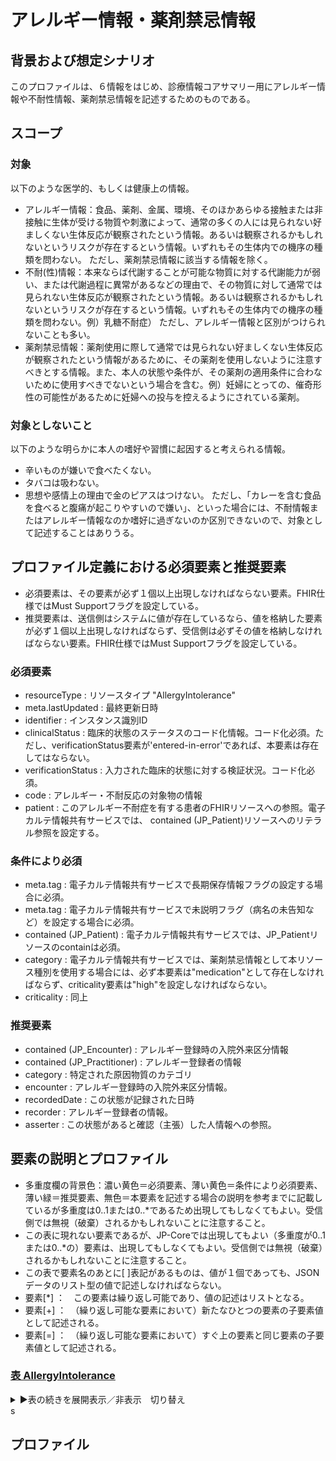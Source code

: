 
# アレルギー情報・薬剤禁忌情報

## 背景および想定シナリオ
このプロファイルは、６情報をはじめ、診療情報コアサマリー用にアレルギー情報や不耐性情報、薬剤禁忌情報を記述するためのものである。


## スコープ
### 対象
以下のような医学的、もしくは健康上の情報。
 - アレルギー情報：食品、薬剤、金属、環境、そのほかあらゆる接触または非接触に生体が受ける物質や刺激によって、通常の多くの人には見られない好ましくない生体反応が観察されたという情報。あるいは観察されるかもしれないというリスクが存在するという情報。いずれもその生体内での機序の種類を問わない。
 ただし、薬剤禁忌情報に該当する情報を除く。
 - 不耐(性)情報：本来ならば代謝することが可能な物質に対する代謝能力が弱い、または代謝過程に異常があるなどの理由で、その物質に対して通常では見られない生体反応が観察されたという情報。あるいは観察されるかもしれないというリスクが存在するという情報。いずれもその生体内での機序の種類を問わない。例）乳糖不耐症）
 ただし、アレルギー情報と区別がつけられないことも多い。
 - 薬剤禁忌情報：薬剤使用に際して通常では見られない好ましくない生体反応が観察されたという情報があるために、その薬剤を使用しないように注意すべきとする情報。また、本人の状態や条件が、その薬剤の適用条件に合わないために使用すべきでないという場合を含む。例）妊婦にとっての、催奇形性の可能性があるために妊婦への投与を控えるようにされている薬剤。


### 対象としないこと
以下のような明らかに本人の嗜好や習慣に起因すると考えられる情報。
 - 辛いものが嫌いで食べたくない。
 - タバコは吸わない。
 - 思想や感情上の理由で金のピアスはつけない。
ただし、「カレーを含む食品を食べると腹痛が起こりやすいので嫌い」、といった場合には、不耐情報またはアレルギー情報なのか嗜好に過ぎないのか区別できないので、対象として記述することはありうる。


## プロファイル定義における必須要素と推奨要素
  - 必須要素は、その要素が必ず１個以上出現しなければならない要素。FHIR仕様ではMust Supportフラグを設定している。
  - 推奨要素は、送信側はシステムに値が存在しているなら、値を格納した要素が必ず１個以上出現しなければならず、受信側は必ずその値を格納しなければならない要素。FHIR仕様ではMust Supportフラグを設定している。

### 必須要素
  - resourceType : リソースタイプ "AllergyIntolerance"
  - meta.lastUpdated : 最終更新日時
  - identifier : インスタンス識別ID
  - clinicalStatus : 臨床的状態のステータスのコード化情報。コード化必須。ただし、verificationStatus要素が'entered-in-error'であれば、本要素は存在してはならない。
  - verificationStatus : 入力された臨床的状態に対する検証状況。コード化必須。
  - code : アレルギー・不耐反応の対象物の情報
  - patient : このアレルギー不耐症を有する患者のFHIRリソースへの参照。電子カルテ情報共有サービスでは、 contained (JP_Patient)リソースへのリテラル参照を設定する。

### 条件により必須
  - meta.tag : 電子カルテ情報共有サービスで長期保存情報フラグの設定する場合に必須。
  - meta.tag : 電子カルテ情報共有サービスで未説明フラグ（病名の未告知など）を設定する場合に必須。
  - contained (JP_Patient) : 電子カルテ情報共有サービスでは、JP_Patientリソースのcontainは必須。
  - category : 電子カルテ情報共有サービスでは、薬剤禁忌情報として本リソース種別を使用する場合には、必ず本要素は"medication"として存在しなければならず、criticality要素は"high"を設定しなければならない。
  - criticality :  同上

### 推奨要素
  - contained (JP_Encounter) : アレルギー登録時の入院外来区分情報
  - contained (JP_Practitioner) : アレルギー登録者の情報
  - category : 特定された原因物質のカテゴリ
  - encounter : アレルギー登録時の入院外来区分情報。
  - recordedDate : この状態が記録された日時
  - recorder : アレルギー登録者の情報。
  - asserter : この状態があると確認（主張）した人情報への参照。

## 要素の説明とプロファイル
  - 多重度欄の背景色：濃い黄色＝必須要素、薄い黄色＝条件により必須要素、薄い緑＝推奨要素、無色＝本要素を記述する場合の説明を参考までに記載しているが多重度は0..1または0..*であるため出現してもしなくてもよい。受信側では無視（破棄）されるかもしれないことに注意すること。
  - この表に現れない要素であるが、JP-Coreでは出現してもよい（多重度が0..1または0..*の）要素は、出現してもしなくてもよい。受信側では無視（破棄）されるかもしれないことに注意すること。
  - この表で要素名のあとに[ ]表記があるものは、値が１個であっても、JSONデータのリスト型の値で記述しなければならない。
  - 要素[*] ：　この要素は繰り返し可能であり、値の記述はリストとなる。
  - 要素[+] ：　（繰り返し可能な要素において）新たなひとつの要素の子要素値として記述される。
  - 要素[=] ：　（繰り返し可能な要素において）すぐ上の要素と同じ要素の子要素値として記述される。

### [表 AllergyIntolerance](AllergyIntolerance.html)

 <details>
<summary>▶️表の続きを展開表示／非表示　切り替え</summary>


<div id="AllergyIntoleranceTable_9842" class="StructureDefinition-JP-AllergyIntolerance-eCS-intro-profile-table" align=center x:publishsource="Excel">

<table border=0 cellpadding=0 cellspacing=0 width=1013 style='border-collapse:
 collapse;table-layout:fixed;width:760pt'>
 <col width=73 span=4 style='mso-width-source:userset;mso-width-alt:2011;
 width:55pt'>
 <col width=36 style='mso-width-source:userset;mso-width-alt:987;width:27pt'>
 <col width=87 style='mso-width-source:userset;mso-width-alt:2377;width:65pt'>
 <col width=359 style='mso-width-source:userset;mso-width-alt:9837;width:269pt'>
 <col width=44 style='mso-width-source:userset;mso-width-alt:1206;width:33pt'>
 <col width=195 style='mso-width-source:userset;mso-width-alt:5339;width:146pt'>
 <tr height=80 style='height:60.0pt'>
  <td height=80 class=xl65 width=73 style='height:60.0pt;width:55pt'>要素Lv1</td>
  <td class=xl66 width=73 style='width:55pt'>要素Lv2</td>
  <td class=xl66 width=73 style='width:55pt'>要素Lv3</td>
  <td class=xl66 width=73 style='width:55pt'>要素Lv4</td>
  <td class=xl67 width=36 style='width:27pt'>多重度</td>
  <td class=xl66 width=87 style='width:65pt'>型</td>
  <td class=xl66 width=359 style='width:269pt'>説明</td>
  <td class=xl66 width=44 style='width:33pt'><ruby>固定値<span style='display:
  none'><rt class=font5>コテイチ</rt></span></ruby> <br>
    <ruby>／<span style='display:none'><rt class=font5>レイジ</rt></span></ruby> <ruby>例<span
  style='display:none'><rt class=font5>ジ</rt></span></ruby> 示</td>
  <td class=xl68 width=195 style='width:146pt'><ruby>固定値<span style='display:
  none'><rt class=font5>コテイチ</rt></span></ruby> または<ruby>例示<span
  style='display:none'><rt class=font5>レイジ</rt></span></ruby></td>
 </tr>
 <tr height=40 style='height:30.0pt'>
  <td height=40 class=xl69 width=73 style='height:30.0pt;width:55pt'>resourceType</td>
  <td class=xl70 width=73 style='width:55pt'>　</td>
  <td class=xl70 width=73 style='width:55pt'>　</td>
  <td class=xl70 width=73 style='width:55pt'>　</td>
  <td class=xl71 width=36 style='width:27pt'>1..1</td>
  <td class=xl70 width=87 style='width:65pt'>　</td>
  <td class=xl72 width=359 style='width:269pt'>AllergyIntoleranceリソースであることを示す</td>
  <td class=xl70 width=44 style='width:33pt'>固定値</td>
  <td class=xl73 width=195 style='width:146pt'>&quot;AllergyIntolerance&quot;</td>
 </tr>
 <tr height=27 style='height:20.0pt'>
  <td height=27 class=xl69 width=73 style='height:20.0pt;width:55pt'>meta</td>
  <td class=xl70 width=73 style='width:55pt'>　</td>
  <td class=xl70 width=73 style='width:55pt'>　</td>
  <td class=xl70 width=73 style='width:55pt'>　</td>
  <td class=xl71 width=36 style='width:27pt'>1..1</td>
  <td class=xl70 width=87 style='width:65pt'>Meta</td>
  <td class=xl70 width=359 style='width:269pt'>　</td>
  <td class=xl70 width=44 style='width:33pt'>　</td>
  <td class=xl73 width=195 style='width:146pt'>　</td>
 </tr>
 <tr height=40 style='height:30.0pt'>
  <td height=40 class=xl69 width=73 style='height:30.0pt;width:55pt'>meta</td>
  <td class=xl70 width=73 style='width:55pt'>lastUpdated</td>
  <td class=xl70 width=73 style='width:55pt'>　</td>
  <td class=xl70 width=73 style='width:55pt'>　</td>
  <td class=xl71 width=36 style='width:27pt'>1..1</td>
  <td class=xl70 width=87 style='width:65pt'>instant</td>
  <td class=xl70 width=359 style='width:269pt'>最終更新日時。YYYY-MM-DDThh:mm:ss.sss+zz:zz</td>
  <td class=xl70 width=44 style='width:33pt'>例示</td>
  <td class=xl73 width=195 style='width:146pt'>&quot;2015-02-07T13:28:17.239+09:00&quot;</td>
 </tr>
 <tr height=80 style='height:60.0pt'>
  <td height=80 class=xl69 width=73 style='height:60.0pt;width:55pt'>meta</td>
  <td class=xl70 width=73 style='width:55pt'>profile[+}</td>
  <td class=xl70 width=73 style='width:55pt'>　</td>
  <td class=xl70 width=73 style='width:55pt'>　</td>
  <td class=xl74 width=36 style='width:27pt'>0..*</td>
  <td class=xl70 width=87 style='width:65pt'>canonical(StructureDefinition)</td>
  <td class=xl70 width=359 style='width:269pt'>準拠しているプロファイルを受信側に通知したい場合には、本文書のプロファイルを識別するURLを指定する。</td>
  <td class=xl70 width=44 style='width:33pt'>固定値</td>
  <td class=xl73 width=195 style='width:146pt'>&quot;http://jpfhir.jp/fhir/eClinicalSummary/StructureDefinition/JP_AllergyIntolerance_eClinicalSummary&quot;</td>
 </tr>
 <tr height=27 style='height:20.0pt'>
  <td height=27 class=xl69 width=73 style='height:20.0pt;width:55pt'>meta</td>
  <td class=xl70 width=73 style='width:55pt'>tag[*]</td>
  <td class=xl70 width=73 style='width:55pt'>　</td>
  <td class=xl70 width=73 style='width:55pt'>　</td>
  <td class=xl74 width=36 style='width:27pt'>0..*</td>
  <td class=xl70 width=87 style='width:65pt'>Coding</td>
  <td class=xl70 width=359 style='width:269pt'>本リソースのメタデータ</td>
  <td class=xl70 width=44 style='width:33pt'>　</td>
  <td class=xl73 width=195 style='width:146pt'>　</td>
 </tr>
 <tr height=60 style='height:45.0pt'>
  <td height=60 class=xl69 width=73 style='height:45.0pt;width:55pt'>meta</td>
  <td class=xl70 width=73 style='width:55pt'>tag[+]</td>
  <td class=xl70 width=73 style='width:55pt'>system</td>
  <td class=xl70 width=73 style='width:55pt'>　</td>
  <td class=xl74 width=36 style='width:27pt'>1..1</td>
  <td class=xl70 width=87 style='width:65pt'>uri</td>
  <td class=xl75 width=359 style='width:269pt'>電子カルテ情報共有サービスで長期保存情報フラグの設定する場合に使用</td>
  <td class=xl70 width=44 style='width:33pt'>固定値</td>
  <td class=xl73 width=195 style='width:146pt'>&quot;http://jpfhir.jp/fhir/clins/CodeSystem/JP_ehrshrs_indication&quot;</td>
 </tr>
 <tr height=40 style='height:30.0pt'>
  <td height=40 class=xl69 width=73 style='height:30.0pt;width:55pt'>meta</td>
  <td class=xl70 width=73 style='width:55pt'>tag[=]</td>
  <td class=xl70 width=73 style='width:55pt'>code</td>
  <td class=xl70 width=73 style='width:55pt'>　</td>
  <td class=xl74 width=36 style='width:27pt'>1..1</td>
  <td class=xl70 width=87 style='width:65pt'>code</td>
  <td class=xl70 width=359 style='width:269pt'>長期保存情報フラグ</td>
  <td class=xl70 width=44 style='width:33pt'>固定値</td>
  <td class=xl73 width=195 style='width:146pt'>&quot;LTS&quot;</td>
 </tr>
 <tr height=100 style='height:75.0pt'>
  <td height=100 class=xl69 width=73 style='height:75.0pt;width:55pt'>meta</td>
  <td class=xl70 width=73 style='width:55pt'>tag[+]</td>
  <td class=xl70 width=73 style='width:55pt'>system</td>
  <td class=xl70 width=73 style='width:55pt'>　</td>
  <td class=xl74 width=36 style='width:27pt'>1..1</td>
  <td class=xl70 width=87 style='width:65pt'>uri</td>
  <td class=xl75 width=359 style='width:269pt'>電子カルテ情報共有サービスで未告知情報または未説明フラグを設定する場合に使用（本リソース種別で使用することが許可されているか、あるいは設定した情報が利用されるかどうかについては、電子カルテ情報共有サービスの運用仕様によって確認することが必要）</td>
  <td class=xl70 width=44 style='width:33pt'>固定値</td>
  <td class=xl73 width=195 style='width:146pt'>&quot;http://jpfhir.jp/fhir/clins/CodeSystem/JP_ehrshrs_indication&quot;</td>
 </tr>
 <tr height=40 style='height:30.0pt'>
  <td height=40 class=xl69 width=73 style='height:30.0pt;width:55pt'>meta</td>
  <td class=xl70 width=73 style='width:55pt'>tag[=]</td>
  <td class=xl70 width=73 style='width:55pt'>code</td>
  <td class=xl70 width=73 style='width:55pt'>　</td>
  <td class=xl74 width=36 style='width:27pt'>1..1</td>
  <td class=xl70 width=87 style='width:65pt'>code</td>
  <td class=xl70 width=359 style='width:269pt'>未告知情報または未説明フラグ</td>
  <td class=xl70 width=44 style='width:33pt'>固定値</td>
  <td class=xl73 width=195 style='width:146pt'>&quot;UNINFORMED&quot;</td>
 </tr>
 <tr height=40 style='height:30.0pt'>
  <td height=40 class=xl69 width=73 style='height:30.0pt;width:55pt'>contained[*]</td>
  <td class=xl70 width=73 style='width:55pt'>　</td>
  <td class=xl70 width=73 style='width:55pt'>　</td>
  <td class=xl70 width=73 style='width:55pt'>　</td>
  <td class=xl76 width=36 style='width:27pt'>0..*</td>
  <td class=xl70 width=87 style='width:65pt'>　</td>
  <td class=xl70 width=359 style='width:269pt'>　</td>
  <td class=xl70 width=44 style='width:33pt'>　</td>
  <td class=xl73 width=195 style='width:146pt'>　</td>
 </tr>
 <tr height=100 style='height:75.0pt'>
  <td height=100 class=xl69 width=73 style='height:75.0pt;width:55pt'>contained[+]</td>
  <td class=xl70 width=73 style='width:55pt'>　</td>
  <td class=xl70 width=73 style='width:55pt'>　</td>
  <td class=xl70 width=73 style='width:55pt'>　</td>
  <td class=xl76 width=36 style='width:27pt'>0..1*</td>
  <td class=xl70 width=87 style='width:65pt'>Resource(JP_Patient |
  JP_Patient_eCS_Contained )</td>
  <td class=xl70 width=359 style='width:269pt'>patient要素から参照される場合には、そのJP_Patientリソースの実体。JP_Patientリソースの必須要素だけが含まれればよい。<br>
    電子カルテ情報共有サービスでは、JP_Patientリソースのcontainは必須。</td>
  <td class=xl70 width=44 style='width:33pt'>　</td>
  <td class=xl73 width=195 style='width:146pt'>　</td>
 </tr>
 <tr height=120 style='height:90.0pt'>
  <td height=120 class=xl69 width=73 style='height:90.0pt;width:55pt'>contained[+]</td>
  <td class=xl70 width=73 style='width:55pt'>　</td>
  <td class=xl70 width=73 style='width:55pt'>　</td>
  <td class=xl70 width=73 style='width:55pt'>　</td>
  <td class=xl74 width=36 style='width:27pt'>0..1*</td>
  <td class=xl70 width=87 style='width:65pt'>Resource(JP_Encounter |
  JP_Encounter_eCS_Contained)</td>
  <td class=xl70 width=359 style='width:269pt'>encounter要素から参照される場合には、そのJP_Encounterリソースの実体。JP_Encounterリソースの必須要素だけが含まれればよい。ここで埋め込まれるJP_Encounterリソースでは、Encounter.classにこの情報を記録したときの受診情報（入外区分など）を記述して使用する。</td>
  <td class=xl70 width=44 style='width:33pt'>　</td>
  <td class=xl73 width=195 style='width:146pt'>　</td>
 </tr>
 <tr height=120 style='height:90.0pt'>
  <td height=120 class=xl69 width=73 style='height:90.0pt;width:55pt'>contained[+]</td>
  <td class=xl70 width=73 style='width:55pt'>　</td>
  <td class=xl70 width=73 style='width:55pt'>　</td>
  <td class=xl70 width=73 style='width:55pt'>　</td>
  <td class=xl74 width=36 style='width:27pt'>0..1*</td>
  <td class=xl70 width=87 style='width:65pt'>Resource(JP_Practitioner |
  JP_Practitioner_eCS_Contained )</td>
  <td class=xl70 width=359 style='width:269pt'>recorder要素から参照される場合には、そのJP_Practitionerリソースの実体。JP_Practitionerリソースの必須要素だけが含まれればよい。</td>
  <td class=xl70 width=44 style='width:33pt'>　</td>
  <td class=xl73 width=195 style='width:146pt'>　</td>
 </tr>
 <tr height=120 style='height:90.0pt'>
  <td height=120 class=xl69 width=73 style='height:90.0pt;width:55pt'>identifier[*]</td>
  <td class=xl70 width=73 style='width:55pt'>　</td>
  <td class=xl70 width=73 style='width:55pt'>　</td>
  <td class=xl70 width=73 style='width:55pt'>　</td>
  <td class=xl71 width=36 style='width:27pt'>1..*</td>
  <td class=xl70 width=87 style='width:65pt'>Identifier</td>
  <td class=xl70 width=359 style='width:269pt'>このアレルギー情報を作成した施設内で、このアレルギー情報を他のアレルギー情報と一意に区別できるID。このID情報をキーとして本アレルギー情報の更新・削除ができる一意性があること。このidentifier以外のIDも追加して複数格納しても構わない。少なくともひとつのidentifierは次の仕様に従う値を設定すること。</td>
  <td class=xl70 width=44 style='width:33pt'>　</td>
  <td class=xl73 width=195 style='width:146pt'>　</td>
 </tr>
 <tr height=84 style='height:63.0pt'>
  <td height=84 class=xl69 width=73 style='height:63.0pt;width:55pt'>identifier[+]</td>
  <td class=xl70 width=73 style='width:55pt'>system</td>
  <td class=xl70 width=73 style='width:55pt'>　</td>
  <td class=xl70 width=73 style='width:55pt'>　</td>
  <td class=xl71 width=36 style='width:27pt'>1..1</td>
  <td class=xl70 width=87 style='width:65pt'>uri</td>
  <td class=xl70 width=359 style='width:269pt'>　</td>
  <td class=xl70 width=44 style='width:33pt'>固定値</td>
  <td class=xl84 width=195 style='width:146pt'><a
  href="http://jpfhir.jp/fhir/core/IdSystem/resourceInstance-identifier">http://jpfhir.jp/fhir/core/IdSystem/resourceInstance-identifier<ruby><font
  class="font5"><rt class=font5></rt></font></ruby></a></td>
 </tr>
 <tr height=40 style='height:30.0pt'>
  <td height=40 class=xl69 width=73 style='height:30.0pt;width:55pt'>identifier[=]</td>
  <td class=xl70 width=73 style='width:55pt'>value</td>
  <td class=xl70 width=73 style='width:55pt'>　</td>
  <td class=xl70 width=73 style='width:55pt'>　</td>
  <td class=xl71 width=36 style='width:27pt'>1..1</td>
  <td class=xl70 width=87 style='width:65pt'>string</td>
  <td class=xl70 width=359 style='width:269pt'>アレルギー情報IDの文字列。URI形式を使う場合には、urn:ietf:rfc:3986に準拠すること。</td>
  <td class=xl70 width=44 style='width:33pt'>例示</td>
  <td class=xl73 width=195 style='width:146pt'>&quot;1311234567-2020-00123456&quot;</td>
 </tr>
 <tr height=60 style='height:45.0pt'>
  <td height=60 class=xl69 width=73 style='height:45.0pt;width:55pt'>clinicalStatus</td>
  <td class=xl70 width=73 style='width:55pt'>　</td>
  <td class=xl70 width=73 style='width:55pt'>　</td>
  <td class=xl70 width=73 style='width:55pt'>　</td>
  <td class=xl76 width=36 style='width:27pt'>0..1</td>
  <td class=xl70 width=87 style='width:65pt'>CodeableConcept</td>
  <td class=xl70 width=359 style='width:269pt'>臨床的状態のステータス。コードで記述は必須。ただし、verificationStatus要素が'entered-in-error'であれば、本要素は存在してはならない。それ以外では必須。</td>
  <td class=xl70 width=44 style='width:33pt'>　</td>
  <td class=xl73 width=195 style='width:146pt'>　</td>
 </tr>
 <tr height=40 style='height:30.0pt'>
  <td height=40 class=xl69 width=73 style='height:30.0pt;width:55pt'>clinicalStatus</td>
  <td class=xl70 width=73 style='width:55pt'>coding[*]</td>
  <td class=xl70 width=73 style='width:55pt'>　</td>
  <td class=xl70 width=73 style='width:55pt'>　</td>
  <td class=xl71 width=36 style='width:27pt'>1..*</td>
  <td class=xl70 width=87 style='width:65pt'>Coding</td>
  <td class=xl70 width=359 style='width:269pt'>臨床的状態のステータスのコード化情報</td>
  <td class=xl70 width=44 style='width:33pt'>　</td>
  <td class=xl73 width=195 style='width:146pt'>　</td>
 </tr>
 <tr height=60 style='height:45.0pt'>
  <td height=60 class=xl69 width=73 style='height:45.0pt;width:55pt'>clinicalStatus</td>
  <td class=xl70 width=73 style='width:55pt'>coding[+]</td>
  <td class=xl70 width=73 style='width:55pt'>system</td>
  <td class=xl70 width=73 style='width:55pt'>　</td>
  <td class=xl71 width=36 style='width:27pt'>1..1</td>
  <td class=xl70 width=87 style='width:65pt'>ur</td>
  <td class=xl70 width=359 style='width:269pt'>コードで記述が必須で、少なくともひとつのsystem値は固定値。</td>
  <td class=xl70 width=44 style='width:33pt'>固定値</td>
  <td class=xl73 width=195 style='width:146pt'>&quot;http://terminology.hl7.org/CodeSystem/allergyintolerance-clinical&quot;</td>
 </tr>
 <tr height=100 style='height:75.0pt'>
  <td height=100 class=xl69 width=73 style='height:75.0pt;width:55pt'>clinicalStatus</td>
  <td class=xl70 width=73 style='width:55pt'>coding[=]</td>
  <td class=xl70 width=73 style='width:55pt'>code</td>
  <td class=xl70 width=73 style='width:55pt'>　</td>
  <td class=xl71 width=36 style='width:27pt'>1..1</td>
  <td class=xl70 width=87 style='width:65pt'>code</td>
  <td class=xl70 width=359 style='width:269pt'>active|inactive|resolved(アクティブ|非アクティブ|解決済み)のいずれか（ValueSethttp://hl7.org/fhir/ValueSet/allergyintolerance-clinicalより選択することが必須）。「解決済み」は「非アクティブ」に含まれる。</td>
  <td class=xl70 width=44 style='width:33pt'>例示</td>
  <td class=xl73 width=195 style='width:146pt'>&quot;active&quot;</td>
 </tr>
 <tr height=40 style='height:30.0pt'>
  <td height=40 class=xl69 width=73 style='height:30.0pt;width:55pt'>clinicalStatus</td>
  <td class=xl70 width=73 style='width:55pt'>coding[=]</td>
  <td class=xl70 width=73 style='width:55pt'>dispkay</td>
  <td class=xl70 width=73 style='width:55pt'>　</td>
  <td class=xl71 width=36 style='width:27pt'>1..1</td>
  <td class=xl70 width=87 style='width:65pt'>string</td>
  <td class=xl70 width=359 style='width:269pt'>Active|Inactive|Resolvedのいずれかの文字列。</td>
  <td class=xl70 width=44 style='width:33pt'>例示</td>
  <td class=xl73 width=195 style='width:146pt'>”Active&quot;</td>
 </tr>
 <tr height=40 style='height:30.0pt'>
  <td height=40 class=xl69 width=73 style='height:30.0pt;width:55pt'>clinicalStatus</td>
  <td class=xl70 width=73 style='width:55pt'>text</td>
  <td class=xl70 width=73 style='width:55pt'>　</td>
  <td class=xl70 width=73 style='width:55pt'>　</td>
  <td class=xl71 width=36 style='width:27pt'>0..1</td>
  <td class=xl70 width=87 style='width:65pt'>string</td>
  <td class=xl70 width=359 style='width:269pt'>コードだけでは記述できない情報がある場合にコードと併用してもよい。値が使用されない可能性はある。</td>
  <td class=xl70 width=44 style='width:33pt'>　</td>
  <td class=xl73 width=195 style='width:146pt'>　</td>
 </tr>
 <tr height=60 style='height:45.0pt'>
  <td height=60 class=xl69 width=73 style='height:45.0pt;width:55pt'>verificationStatus</td>
  <td class=xl70 width=73 style='width:55pt'>　</td>
  <td class=xl70 width=73 style='width:55pt'>　</td>
  <td class=xl70 width=73 style='width:55pt'>　</td>
  <td class=xl85 width=36 style='width:27pt'>0..1<ruby><font class="font5"><rt
  class=font5></rt></font></ruby></td>
  <td class=xl70 width=87 style='width:65pt'>CodeableConcept</td>
  <td class=xl70 width=359 style='width:269pt'>入力された臨床的状態に対する検証状況を示す。確からしさと考えられる。コード化記述が必須。clinicalStatusとの制約条件を参照のこと。</td>
  <td class=xl70 width=44 style='width:33pt'>　</td>
  <td class=xl73 width=195 style='width:146pt'>　</td>
 </tr>
 <tr height=40 style='height:30.0pt'>
  <td height=40 class=xl69 width=73 style='height:30.0pt;width:55pt'>verificationStatus</td>
  <td class=xl70 width=73 style='width:55pt'>coding[*]</td>
  <td class=xl70 width=73 style='width:55pt'>　</td>
  <td class=xl70 width=73 style='width:55pt'>　</td>
  <td class=xl85 width=36 style='width:27pt'>1..*</td>
  <td class=xl70 width=87 style='width:65pt'>Coding</td>
  <td class=xl77>臨床的状態に対する検証状況のコード化情報</td>
  <td class=xl70 width=44 style='width:33pt'>　</td>
  <td class=xl73 width=195 style='width:146pt'>　</td>
 </tr>
 <tr height=60 style='height:45.0pt'>
  <td height=60 class=xl69 width=73 style='height:45.0pt;width:55pt'>verificationStatus</td>
  <td class=xl70 width=73 style='width:55pt'>coding[+]</td>
  <td class=xl70 width=73 style='width:55pt'>system</td>
  <td class=xl70 width=73 style='width:55pt'>　</td>
  <td class=xl85 width=36 style='width:27pt'>1..1</td>
  <td class=xl70 width=87 style='width:65pt'>uri</td>
  <td class=xl70 width=359 style='width:269pt'>コードで記述が必須で、少なくともひとつのsystem値は固定値。</td>
  <td class=xl70 width=44 style='width:33pt'>固定値</td>
  <td class=xl73 width=195 style='width:146pt'>&quot;http://terminology.hl7.org/CodeSystem/allergyintolerance-verification&quot;</td>
 </tr>
 <tr height=80 style='height:60.0pt'>
  <td height=80 class=xl69 width=73 style='height:60.0pt;width:55pt'>verificationStatus</td>
  <td class=xl70 width=73 style='width:55pt'>coding[=]</td>
  <td class=xl70 width=73 style='width:55pt'>code</td>
  <td class=xl70 width=73 style='width:55pt'>　</td>
  <td class=xl85 width=36 style='width:27pt'>1..1</td>
  <td class=xl70 width=87 style='width:65pt'>code</td>
  <td class=xl70 width=359 style='width:269pt'>unconfirmed|confirmed|refuted|entered-in-error(未確認|確認済み|否定された|入力エラー)のいずれか（ValueSethttp://hl7.org/fhir/ValueSet/allergyintolerance-verificationより選択することが必須）。</td>
  <td class=xl70 width=44 style='width:33pt'>例示</td>
  <td class=xl73 width=195 style='width:146pt'>&quot;Unconfirmed&quot;</td>
 </tr>
 <tr height=40 style='height:30.0pt'>
  <td height=40 class=xl69 width=73 style='height:30.0pt;width:55pt'>verificationStatus</td>
  <td class=xl70 width=73 style='width:55pt'>coding[=]</td>
  <td class=xl70 width=73 style='width:55pt'>dispkay</td>
  <td class=xl70 width=73 style='width:55pt'>　</td>
  <td class=xl85 width=36 style='width:27pt'>1..1</td>
  <td class=xl70 width=87 style='width:65pt'>string</td>
  <td class=xl70 width=359 style='width:269pt'>Unconfirmed|Confirmed|Refuted|EnteredinErrorのいずれかの文字列。</td>
  <td class=xl70 width=44 style='width:33pt'>例示</td>
  <td class=xl73 width=195 style='width:146pt'>”Unconfirmed&quot;</td>
 </tr>
 <tr height=60 style='height:45.0pt'>
  <td height=60 class=xl69 width=73 style='height:45.0pt;width:55pt'>verificationStatus</td>
  <td class=xl70 width=73 style='width:55pt'>text</td>
  <td class=xl70 width=73 style='width:55pt'>　</td>
  <td class=xl70 width=73 style='width:55pt'>　</td>
  <td class=xl78 width=36 style='width:27pt'>0..1</td>
  <td class=xl70 width=87 style='width:65pt'>string</td>
  <td class=xl70 width=359 style='width:269pt'>コードだけでは記述できない情報がある場合や、コード化できない場合には本要素だけで記述してもよい。コードと併用してもよい</td>
  <td class=xl70 width=44 style='width:33pt'>　</td>
  <td class=xl73 width=195 style='width:146pt'>　</td>
 </tr>
 <tr height=140 style='height:105.0pt'>
  <td height=140 class=xl69 width=73 style='height:105.0pt;width:55pt'>type</td>
  <td class=xl70 width=73 style='width:55pt'>　</td>
  <td class=xl70 width=73 style='width:55pt'>　</td>
  <td class=xl70 width=73 style='width:55pt'>　</td>
  <td class=xl78 width=36 style='width:27pt'>0..1</td>
  <td class=xl70 width=87 style='width:65pt'>code</td>
  <td class=xl70 width=359 style='width:269pt'>副反応の生理的なメカニズムの種類（アレルギーによるものか不耐性によるものかどうか）。記述する場合は、コード表：&quot;http://hl7.org/fhir/allergy-intolerance-type&quot;から、allergy|intolerance（アレルギー反応、不耐性反応）のいずれか。メカニズムの種類を正確に決めることは難しいので、この情報はあくまで情報登録側の判断に依存する。</td>
  <td class=xl70 width=44 style='width:33pt'>例示</td>
  <td class=xl73 width=195 style='width:146pt'><span
  style='mso-spacerun:yes'> </span>&quot;allergy&quot;</td>
 </tr>
 <tr height=260 style='height:195.0pt'>
  <td height=260 class=xl69 width=73 style='height:195.0pt;width:55pt'>category</td>
  <td class=xl70 width=73 style='width:55pt'>　</td>
  <td class=xl70 width=73 style='width:55pt'>　</td>
  <td class=xl70 width=73 style='width:55pt'>　</td>
  <td class=xl74 width=36 style='width:27pt'>0..1</td>
  <td class=xl70 width=87 style='width:65pt'>code</td>
  <td class=xl70 width=359 style='width:269pt'>特定された原因物質のカテゴリ。記述を可能な限り推奨する。コード表：&quot;http://hl7.org/fhir/allergy-intolerance-category&quot;からfood|medication|environment|biologic（食物、医薬品、環境、バイオロジー物質）のいずれかを選択する。電子カルテシステムで、これらのカテゴリーが区別されて登録されている場合には可能な限りコードを設定すること。<br>
    電子カルテ情報共有サービスでは、薬剤禁忌情報として本リソース種別を使用する場合には、必ず本要素は&quot;medication&quot;として存在しなければならず、criticality要素は&quot;high&quot;を設定しなければならない。これ以外の場合には、本リソースの情報はや薬剤禁忌以外のアレルギー情報として取り扱われる。</td>
  <td class=xl70 width=44 style='width:33pt'>例示</td>
  <td class=xl73 width=195 style='width:146pt'>&quot;food&quot;</td>
 </tr>
 <tr height=140 style='height:105.0pt'>
  <td height=140 class=xl69 width=73 style='height:105.0pt;width:55pt'>criticality</td>
  <td class=xl70 width=73 style='width:55pt'>　</td>
  <td class=xl70 width=73 style='width:55pt'>　</td>
  <td class=xl70 width=73 style='width:55pt'>　</td>
  <td class=xl78 width=36 style='width:27pt'>0..1</td>
  <td class=xl70 width=87 style='width:65pt'>code</td>
  <td class=xl70 width=359 style='width:269pt'>潜在的な臨床的危険性、致命度。記述する場合は、コード表：&quot;http://hl7.org/fhir/allergy-intolerance-criticality&quot;からlow|high|unable-to-assessのいずれかを選択する。（低、高、評価不能）。<br>
    電子カルテ情報共有サービスでは、薬剤禁忌情報として本リソース種別を使用する場合には、category要素の記述を参照すること。</td>
  <td class=xl70 width=44 style='width:33pt'>例示</td>
  <td class=xl73 width=195 style='width:146pt'>&quot;high&quot;</td>
 </tr>
 <tr height=40 style='height:30.0pt'>
  <td height=40 class=xl69 width=73 style='height:30.0pt;width:55pt'>code</td>
  <td class=xl70 width=73 style='width:55pt'>　</td>
  <td class=xl70 width=73 style='width:55pt'>　</td>
  <td class=xl70 width=73 style='width:55pt'>　</td>
  <td class=xl71 width=36 style='width:27pt'>1..1</td>
  <td class=xl70 width=87 style='width:65pt'>CodeableConcept</td>
  <td class=xl70 width=359 style='width:269pt'>アレルギー・不耐反応の対象物の情報。</td>
  <td class=xl70 width=44 style='width:33pt'>　</td>
  <td class=xl73 width=195 style='width:146pt'>　</td>
 </tr>
 <tr height=100 style='height:75.0pt'>
  <td height=100 class=xl69 width=73 style='height:75.0pt;width:55pt'>code</td>
  <td class=xl70 width=73 style='width:55pt'>coding[*]</td>
  <td class=xl70 width=73 style='width:55pt'>　</td>
  <td class=xl70 width=73 style='width:55pt'>　</td>
  <td class=xl71 width=36 style='width:27pt'>0..*</td>
  <td class=xl70 width=87 style='width:65pt'>Coding</td>
  <td class=xl70 width=359 style='width:269pt'>JP-Coreで定めるallergy-substanceコード表のコードを使用を推奨する。コード化できない場合には、code.textのみで記述する。コード化の有無にかかわらず、電子カルテシステム等で登録され表示されている文字列をcode.textに必ず設定すること。</td>
  <td class=xl70 width=44 style='width:33pt'>　</td>
  <td class=xl73 width=195 style='width:146pt'>　</td>
 </tr>
 <tr height=220 style='height:165.0pt'>
  <td height=220 class=xl69 width=73 style='height:165.0pt;width:55pt'>code</td>
  <td class=xl70 width=73 style='width:55pt'>coding[+]</td>
  <td class=xl70 width=73 style='width:55pt'>system</td>
  <td class=xl70 width=73 style='width:55pt'>　</td>
  <td class=xl71 width=36 style='width:27pt'>1..1</td>
  <td class=xl70 width=87 style='width:65pt'>uri</td>
  <td class=xl70 width=359 style='width:269pt'>使用するコード表（推奨）：ValueSethttp://jpfhir.jp/fhir/core/ValueSet/JP_AllergyIntolerance_VS<br>
   
  CodeSystemは、category要素に対応して、http://jpfhir.jp/fhir/core/CodeSystem/JP_JfagyFoodAllergen_CS<br>
    http://jpfhir.jp/fhir/core/CodeSystem/JP_JfagyNonFoodNonMedicationAllergen_CS<br>
   
  http://jpfhir.jp/fhir/core/CodeSystem/JP_JfagyMedicationAllergen_CSの3つのいずれかから選択することが推奨されている。</td>
  <td class=xl70 width=44 style='width:33pt'>例示</td>
  <td class=xl73 width=195 style='width:146pt'>http://jpfhir.jp/fhir/core/CodeSystem/JP_JfagyFoodAllergen_CS<span
  style='mso-spacerun:yes'> </span></td>
 </tr>
 <tr height=27 style='height:20.0pt'>
  <td height=27 class=xl69 width=73 style='height:20.0pt;width:55pt'>code</td>
  <td class=xl70 width=73 style='width:55pt'>coding[=]</td>
  <td class=xl70 width=73 style='width:55pt'>code</td>
  <td class=xl70 width=73 style='width:55pt'>　</td>
  <td class=xl71 width=36 style='width:27pt'>1..1</td>
  <td class=xl70 width=87 style='width:65pt'>code</td>
  <td class=xl70 width=359 style='width:269pt'>コード</td>
  <td class=xl70 width=44 style='width:33pt'>例示</td>
  <td class=xl73 width=195 style='width:146pt'>&quot;J7F7311990&quot;</td>
 </tr>
 <tr height=27 style='height:20.0pt'>
  <td height=27 class=xl69 width=73 style='height:20.0pt;width:55pt'>code</td>
  <td class=xl70 width=73 style='width:55pt'>coding[=]</td>
  <td class=xl70 width=73 style='width:55pt'>dispkay</td>
  <td class=xl70 width=73 style='width:55pt'>　</td>
  <td class=xl71 width=36 style='width:27pt'>1..1</td>
  <td class=xl70 width=87 style='width:65pt'>string</td>
  <td class=xl70 width=359 style='width:269pt'>コードに対応する表示名</td>
  <td class=xl70 width=44 style='width:33pt'>例示</td>
  <td class=xl73 width=195 style='width:146pt'>&quot;牛乳・乳製品（詳細不明）&quot;</td>
 </tr>
 <tr height=60 style='height:45.0pt'>
  <td height=60 class=xl69 width=73 style='height:45.0pt;width:55pt'>code</td>
  <td class=xl70 width=73 style='width:55pt'>text</td>
  <td class=xl70 width=73 style='width:55pt'>　</td>
  <td class=xl70 width=73 style='width:55pt'>　</td>
  <td class=xl71 width=36 style='width:27pt'>1..1</td>
  <td class=xl70 width=87 style='width:65pt'>string</td>
  <td class=xl70 width=359 style='width:269pt'>コード化の有無にかかわらず、電子カルテシステム等で登録され表示されている文字列をcode.textに必ず設定すること。</td>
  <td class=xl70 width=44 style='width:33pt'>例示</td>
  <td class=xl73 width=195 style='width:146pt'>&quot;牛乳 &quot;</td>
 </tr>
 <tr height=140 style='height:105.0pt'>
  <td height=140 class=xl69 width=73 style='height:105.0pt;width:55pt'>patient</td>
  <td class=xl70 width=73 style='width:55pt'>　</td>
  <td class=xl70 width=73 style='width:55pt'>　</td>
  <td class=xl70 width=73 style='width:55pt'>　</td>
  <td class=xl71 width=36 style='width:27pt'>1..1</td>
  <td class=xl70 width=87 style='width:65pt'>Reference(JP_Patient|
  JP_Patient_eCS_Contained)</td>
  <td class=xl70 width=359 style='width:269pt'>このアレルギー不耐症を有する患者のFHIRリソースへの参照。Bundleリソースなどで本リソースから参照可能なPatientリソースが同時に存在する場合には、そのリソースの識別URIを参照する。Containedリソースが存在する場合には、それを参照する記述（次行の例）、保険個人識別子が記述される外部リソースが蓄積されていてそれを参照する場合の記述（次次行の例）を示す。</td>
  <td class=xl70 width=44 style='width:33pt'>例示</td>
  <td class=xl73 width=195 style='width:146pt'>例 1<br>
    {<br>
    <span style='mso-spacerun:yes'>  </span>&quot;reference&quot;:<span
  style='mso-spacerun:yes'>  </span>&quot;urn: .....&quot;<br>
    }</td>
 </tr>
 <tr height=120 style='height:90.0pt'>
  <td height=120 class=xl69 width=73 style='height:90.0pt;width:55pt'>　</td>
  <td class=xl70 width=73 style='width:55pt'>　</td>
  <td class=xl70 width=73 style='width:55pt'>　</td>
  <td class=xl70 width=73 style='width:55pt'>　</td>
  <td class=xl78 width=36 style='width:27pt'>　</td>
  <td class=xl70 width=87 style='width:65pt'>　</td>
  <td class=xl70 width=359 style='width:269pt'>電子カルテ共有サービスにおける6情報のひとつとして本リソースが記述される場合は、JP_Patientタイプのリソース（Patient.idの値が&quot;#patient203987&quot;と仮定）が本リソースのContainedリソースとして埋め込み記述が必須であるため、そのcontainedリソースのid値(Patient.id)を記述する例２となる。</td>
  <td class=xl70 width=44 style='width:33pt'>例示</td>
  <td class=xl73 width=195 style='width:146pt'>例 2<br>
    {<br>
    <span style='mso-spacerun:yes'>  </span>&quot;reference&quot;:<span
  style='mso-spacerun:yes'>  </span>&quot;#patient203987&quot;<br>
    }</td>
 </tr>
 <tr height=260 style='height:195.0pt'>
  <td height=260 class=xl69 width=73 style='height:195.0pt;width:55pt'>　</td>
  <td class=xl70 width=73 style='width:55pt'>　</td>
  <td class=xl70 width=73 style='width:55pt'>　</td>
  <td class=xl70 width=73 style='width:55pt'>　</td>
  <td class=xl78 width=36 style='width:27pt'>　</td>
  <td class=xl70 width=87 style='width:65pt'>　</td>
  <td class=xl70 width=359 style='width:269pt'>電子カルテ共有サービスにおける6情報のひとつとして本リソースが記述される場合に、保険個人識別子(例では、保険者等番号＝12345、被保険者証等の記号＝あいう、被保険者証等の番号＝１８７、枝番＝05の患者)を記述した外部にある患者リソースを参照する場合の例。</td>
  <td class=xl70 width=44 style='width:33pt'>例示</td>
  <td class=xl73 width=195 style='width:146pt'>例 ３<br>
    {<br>
    <span style='mso-spacerun:yes'>    </span>&quot;type&quot;:
  &quot;Patient&quot;,<span style='mso-spacerun:yes'>  </span><br>
    <span style='mso-spacerun:yes'>     </span>&quot;identifier&quot;:{<br>
    <span style='mso-spacerun:yes'>         </span>&quot;system&quot;:
  &quot;http:/jpfhir.jp/fhir/clins/Idsystem/JP_Insurance_member/00012345&quot;,<br>
    <span style='mso-spacerun:yes'>          </span>&quot;value&quot;:
  &quot;00012345:あいう:１８７:05&quot;<br>
    <span style='mso-spacerun:yes'>       </span>}<br>
    }<br>
    </td>
 </tr>
 <tr height=120 style='height:90.0pt'>
  <td height=120 class=xl69 width=73 style='height:90.0pt;width:55pt'>encounter</td>
  <td class=xl70 width=73 style='width:55pt'>　</td>
  <td class=xl70 width=73 style='width:55pt'>　</td>
  <td class=xl70 width=73 style='width:55pt'>　</td>
  <td class=xl74 width=36 style='width:27pt'>0..1</td>
  <td class=xl70 width=87 style='width:65pt'>Reference (JP_Encounter |
  JP_Encounter_eCS_Contained)</td>
  <td class=xl70 width=359 style='width:269pt'>このアレルギ情報を記録したときの受診情報（入外区分など）を記述しているEncounterリソースへの参照。Bundleリソースなどで本リソースから参照可能なEncouertリソースが同時に存在する場合には、そのリソースの識別URIを参照する。Containedリソースが存在する場合には、それを参照する記述（次行の例）。</td>
  <td class=xl70 width=44 style='width:33pt'>例示</td>
  <td class=xl73 width=195 style='width:146pt'>例 1 <br>
    {<br>
    <span style='mso-spacerun:yes'>  </span>&quot;reference&quot;:<span
  style='mso-spacerun:yes'>  </span>&quot;urn: .....&quot;<br>
    }</td>
 </tr>
 <tr height=220 style='height:165.0pt'>
  <td height=220 class=xl69 width=73 style='height:165.0pt;width:55pt'>　</td>
  <td class=xl70 width=73 style='width:55pt'>　</td>
  <td class=xl70 width=73 style='width:55pt'>　</td>
  <td class=xl70 width=73 style='width:55pt'>　</td>
  <td class=xl78 width=36 style='width:27pt'>　</td>
  <td class=xl70 width=87 style='width:65pt'>　</td>
  <td class=xl70 width=359 style='width:269pt'>電子カルテシステムで入院時、外来受診時のいずれにおいて本情報が登録されたか記録さている場合にはその入院・外来区分をEncounter.class要素に設定し、そのEncounterリソースをContainedリソースとして本リソースに埋め込んで、それを参照すること。<br>
   
  電子カルテ共有サービスにおける6情報のひとつとして本リソースが記述される場合に、JP_Encounterタイプのリソース（Encounter.idの値が&quot;#encounter203987&quot;と仮定）が本リソースのContainedリソースとして埋め込み記述されている場合に、そのcontainedリソースのid値(Encounter.id)を記述する例。</td>
  <td class=xl70 width=44 style='width:33pt'>例示</td>
  <td class=xl73 width=195 style='width:146pt'>例 2<br>
    {<br>
    <span style='mso-spacerun:yes'>  </span>&quot;reference&quot;:<span
  style='mso-spacerun:yes'>  </span>&quot;#encounter203987&quot;<br>
    }</td>
 </tr>
 <tr height=260 style='height:195.0pt'>
  <td height=260 class=xl69 width=73 style='height:195.0pt;width:55pt'>(onset)</td>
  <td class=xl70 width=73 style='width:55pt'>　</td>
  <td class=xl70 width=73 style='width:55pt'>　</td>
  <td class=xl70 width=73 style='width:55pt'>　</td>
  <td class=xl78 width=36 style='width:27pt'>0..1</td>
  <td class=xl70 width=87 style='width:65pt'>（dateTime、Age、Period、Range、string）のいずれかの型をとる。</td>
  <td class=xl70 width=359 style='width:269pt'>このアレルギー・不耐性状態が同定された時期。患者に反応が出現した時期、あるいはなんらかのエビデンスによりこの反応が患者にあると確認できた時期を記述する。記録を登録した日時は、別途recordedDateに記述する。記述方法として、1時点の日時、患者の年齢（曖昧な年齢時期の記述も可能）、開始時期と終了時期による期間、年齢の区間、（なんらかの出来事を引用して記述するような）文字列で時期を記述、の5通りのいずれかの要素（onsetDateTime、onseAge、onsetPeriod、onsetRange、onsetString）からひとつの記述方法を選択して、それにより記述する。複数を選択はできない。onset要素は記述しないで、直接onsetDateTime要素などonsetXXXXの要素により記述する。</td>
  <td class=xl70 width=44 style='width:33pt'>　</td>
  <td class=xl73 width=195 style='width:146pt'>　</td>
 </tr>
 <tr height=80 style='height:60.0pt'>
  <td height=80 class=xl69 width=73 style='height:60.0pt;width:55pt'>onsetDateTime</td>
  <td class=xl70 width=73 style='width:55pt'>　</td>
  <td class=xl70 width=73 style='width:55pt'>　</td>
  <td class=xl70 width=73 style='width:55pt'>　</td>
  <td class=xl78 width=36 style='width:27pt'>0..1</td>
  <td class=xl70 width=87 style='width:65pt'>dateTime</td>
  <td class=xl70 width=359 style='width:269pt'>一時点の記述方式：<br>
   
  日付または日時。年や年月だけでもよい。例：2018,1973-06,1905-08-23,2015-02-07T13:28:17+09:00。<br>
    時刻に24:00の使用はできない。</td>
  <td class=xl70 width=44 style='width:33pt'>例示</td>
  <td class=xl73 width=195 style='width:146pt'>2018<br>
    1973-06<br>
    1905-08-23<br>
    2015-02-07T13:28:17+09:00</td>
 </tr>
 <tr height=40 style='height:30.0pt'>
  <td height=40 class=xl69 width=73 style='height:30.0pt;width:55pt'>onsetAge</td>
  <td class=xl70 width=73 style='width:55pt'>　</td>
  <td class=xl70 width=73 style='width:55pt'>　</td>
  <td class=xl70 width=73 style='width:55pt'>　</td>
  <td class=xl78 width=36 style='width:27pt'>0..1</td>
  <td class=xl70 width=87 style='width:65pt'>Age</td>
  <td class=xl70 width=359 style='width:269pt'>年齢や年齢を基準にして記述する方式：<br>
    患者の申告による、状態が出現し始めた年齢。</td>
  <td class=xl70 width=44 style='width:33pt'>例示</td>
  <td class=xl73 width=195 style='width:146pt'>50歳 の例 、50歳 以上 の例 を以下 に示 す。</td>
 </tr>
 <tr height=27 style='height:20.0pt'>
  <td height=27 class=xl69 width=73 style='height:20.0pt;width:55pt'>onsetAge</td>
  <td class=xl70 width=73 style='width:55pt'>value</td>
  <td class=xl70 width=73 style='width:55pt'>　</td>
  <td class=xl70 width=73 style='width:55pt'>　</td>
  <td class=xl78 width=36 style='width:27pt'>1..1</td>
  <td class=xl70 width=87 style='width:65pt'>decimal</td>
  <td class=xl70 width=359 style='width:269pt'>年齢の値。月齢や週齢なども可能。</td>
  <td class=xl70 width=44 style='width:33pt'>例示</td>
  <td class=xl73 width=195 style='width:146pt'>&quot;50&quot;</td>
 </tr>
 <tr height=120 style='height:90.0pt'>
  <td height=120 class=xl69 width=73 style='height:90.0pt;width:55pt'>onsetAge</td>
  <td class=xl70 width=73 style='width:55pt'>comparator</td>
  <td class=xl70 width=73 style='width:55pt'>　</td>
  <td class=xl70 width=73 style='width:55pt'>　</td>
  <td class=xl78 width=36 style='width:27pt'>0..1</td>
  <td class=xl70 width=87 style='width:65pt'>code</td>
  <td class=xl70 width=359 style='width:269pt'>valueの値と等しい年齢を表現したい場合には、=は不要でこの要素は出現しない。<br>
    そうでない指定をしたい場合には、&lt;、&lt;=、&gt;=、&gt;のいずれか。<br>
    要素valueの値の解釈方法。例では、「50歳以上で」と記述したい場合には、&gt;=を記述する。</td>
  <td class=xl70 width=44 style='width:33pt'>例示</td>
  <td class=xl73 width=195 style='width:146pt'>&quot;&gt;=&quot;</td>
 </tr>
 <tr height=27 style='height:20.0pt'>
  <td height=27 class=xl69 width=73 style='height:20.0pt;width:55pt'>onsetAge</td>
  <td class=xl70 width=73 style='width:55pt'>unit</td>
  <td class=xl70 width=73 style='width:55pt'>　</td>
  <td class=xl70 width=73 style='width:55pt'>　</td>
  <td class=xl78 width=36 style='width:27pt'>1..1</td>
  <td class=xl70 width=87 style='width:65pt'>string</td>
  <td class=xl70 width=359 style='width:269pt'>単位表現。文字列で単位文字列を記述する。</td>
  <td class=xl70 width=44 style='width:33pt'>例示</td>
  <td class=xl73 width=195 style='width:146pt'>&quot;歳&quot;</td>
 </tr>
 <tr height=40 style='height:30.0pt'>
  <td height=40 class=xl69 width=73 style='height:30.0pt;width:55pt'>onsetAge</td>
  <td class=xl70 width=73 style='width:55pt'>system</td>
  <td class=xl70 width=73 style='width:55pt'>　</td>
  <td class=xl70 width=73 style='width:55pt'>　</td>
  <td class=xl78 width=36 style='width:27pt'>0..1</td>
  <td class=xl70 width=87 style='width:65pt'>uri</td>
  <td class=xl70 width=359 style='width:269pt'>単位体系UCUMコード体系。固定値。</td>
  <td class=xl70 width=44 style='width:33pt'>固定値</td>
  <td class=xl73 width=195 style='width:146pt'>&quot;http://unitsofmeasure.org&quot;</td>
 </tr>
 <tr height=40 style='height:30.0pt'>
  <td height=40 class=xl69 width=73 style='height:30.0pt;width:55pt'>onsetAge</td>
  <td class=xl70 width=73 style='width:55pt'>code</td>
  <td class=xl70 width=73 style='width:55pt'>　</td>
  <td class=xl70 width=73 style='width:55pt'>　</td>
  <td class=xl78 width=36 style='width:27pt'>0..1</td>
  <td class=xl70 width=87 style='width:65pt'>code</td>
  <td class=xl70 width=359 style='width:269pt'>単位体系における単位コード。min：minutes、h：hours、d：days、wk：weeks、mo：months、a：years</td>
  <td class=xl70 width=44 style='width:33pt'>例示</td>
  <td class=xl73 width=195 style='width:146pt'>&quot;a&quot;</td>
 </tr>
 <tr height=40 style='height:30.0pt'>
  <td height=40 class=xl69 width=73 style='height:30.0pt;width:55pt'>onsetPeriod</td>
  <td class=xl70 width=73 style='width:55pt'>　</td>
  <td class=xl70 width=73 style='width:55pt'>　</td>
  <td class=xl70 width=73 style='width:55pt'>　</td>
  <td class=xl78 width=36 style='width:27pt'>0..1</td>
  <td class=xl70 width=87 style='width:65pt'>Preiod</td>
  <td class=xl70 width=359 style='width:269pt'>期間。</td>
  <td class=xl70 width=44 style='width:33pt'>　</td>
  <td class=xl73 width=195 style='width:146pt'>　</td>
 </tr>
 <tr height=40 style='height:30.0pt'>
  <td height=40 class=xl69 width=73 style='height:30.0pt;width:55pt'>onsetPeriod</td>
  <td class=xl70 width=73 style='width:55pt'>start</td>
  <td class=xl70 width=73 style='width:55pt'>　</td>
  <td class=xl70 width=73 style='width:55pt'>　</td>
  <td class=xl78 width=36 style='width:27pt'>0..1</td>
  <td class=xl70 width=87 style='width:65pt'>dateTime</td>
  <td class=xl70 width=359 style='width:269pt'>期間の開始日時</td>
  <td class=xl70 width=44 style='width:33pt'>　</td>
  <td class=xl73 width=195 style='width:146pt'>　</td>
 </tr>
 <tr height=40 style='height:30.0pt'>
  <td height=40 class=xl69 width=73 style='height:30.0pt;width:55pt'>onsetPeriod</td>
  <td class=xl70 width=73 style='width:55pt'>end</td>
  <td class=xl70 width=73 style='width:55pt'>　</td>
  <td class=xl70 width=73 style='width:55pt'>　</td>
  <td class=xl78 width=36 style='width:27pt'>0..1</td>
  <td class=xl70 width=87 style='width:65pt'>dateTime</td>
  <td class=xl70 width=359 style='width:269pt'>期間の終了日時</td>
  <td class=xl70 width=44 style='width:33pt'>　</td>
  <td class=xl73 width=195 style='width:146pt'>　</td>
 </tr>
 <tr height=40 style='height:30.0pt'>
  <td height=40 class=xl69 width=73 style='height:30.0pt;width:55pt'>onsetRange</td>
  <td class=xl70 width=73 style='width:55pt'>　</td>
  <td class=xl70 width=73 style='width:55pt'>　</td>
  <td class=xl70 width=73 style='width:55pt'>　</td>
  <td class=xl78 width=36 style='width:27pt'>0..1</td>
  <td class=xl70 width=87 style='width:65pt'>Range</td>
  <td class=xl70 width=359 style='width:269pt'>曖昧な時期を最小値と最大値とで記述する。以下の記述例は50歳台。</td>
  <td class=xl70 width=44 style='width:33pt'>　</td>
  <td class=xl73 width=195 style='width:146pt'>　</td>
 </tr>
 <tr height=40 style='height:30.0pt'>
  <td height=40 class=xl69 width=73 style='height:30.0pt;width:55pt'>onsetRange</td>
  <td class=xl70 width=73 style='width:55pt'>low</td>
  <td class=xl70 width=73 style='width:55pt'>　</td>
  <td class=xl70 width=73 style='width:55pt'>　</td>
  <td class=xl78 width=36 style='width:27pt'>0..1</td>
  <td class=xl70 width=87 style='width:65pt'>SimpleQuantity</td>
  <td class=xl70 width=359 style='width:269pt'>下限値表現</td>
  <td class=xl70 width=44 style='width:33pt'>　</td>
  <td class=xl73 width=195 style='width:146pt'>　</td>
 </tr>
 <tr height=27 style='height:20.0pt'>
  <td height=27 class=xl69 width=73 style='height:20.0pt;width:55pt'>onsetRange</td>
  <td class=xl70 width=73 style='width:55pt'>low</td>
  <td class=xl70 width=73 style='width:55pt'>value</td>
  <td class=xl70 width=73 style='width:55pt'>　</td>
  <td class=xl78 width=36 style='width:27pt'>0..1</td>
  <td class=xl70 width=87 style='width:65pt'>decimal</td>
  <td class=xl70 width=359 style='width:269pt'>年齢の値。月齢や週齢なども可能</td>
  <td class=xl70 width=44 style='width:33pt'>例示</td>
  <td class=xl73 width=195 style='width:146pt'>&quot;50&quot;</td>
 </tr>
 <tr height=27 style='height:20.0pt'>
  <td height=27 class=xl69 width=73 style='height:20.0pt;width:55pt'>onsetRange</td>
  <td class=xl70 width=73 style='width:55pt'>low</td>
  <td class=xl70 width=73 style='width:55pt'>unit</td>
  <td class=xl70 width=73 style='width:55pt'>　</td>
  <td class=xl78 width=36 style='width:27pt'>0..1</td>
  <td class=xl70 width=87 style='width:65pt'>string</td>
  <td class=xl70 width=359 style='width:269pt'>単位表現</td>
  <td class=xl70 width=44 style='width:33pt'>例示</td>
  <td class=xl73 width=195 style='width:146pt'>&quot;歳&quot;</td>
 </tr>
 <tr height=40 style='height:30.0pt'>
  <td height=40 class=xl69 width=73 style='height:30.0pt;width:55pt'>onsetRange</td>
  <td class=xl70 width=73 style='width:55pt'>low</td>
  <td class=xl70 width=73 style='width:55pt'>system</td>
  <td class=xl70 width=73 style='width:55pt'>　</td>
  <td class=xl78 width=36 style='width:27pt'>0..1</td>
  <td class=xl70 width=87 style='width:65pt'>uri</td>
  <td class=xl70 width=359 style='width:269pt'>単位体系UCUMコード体系。</td>
  <td class=xl70 width=44 style='width:33pt'>固定値</td>
  <td class=xl73 width=195 style='width:146pt'>&quot;http://unitsofmeasure.org&quot;</td>
 </tr>
 <tr height=40 style='height:30.0pt'>
  <td height=40 class=xl69 width=73 style='height:30.0pt;width:55pt'>onsetRange</td>
  <td class=xl70 width=73 style='width:55pt'>low</td>
  <td class=xl70 width=73 style='width:55pt'>code</td>
  <td class=xl70 width=73 style='width:55pt'>　</td>
  <td class=xl78 width=36 style='width:27pt'>0..1</td>
  <td class=xl70 width=87 style='width:65pt'>code</td>
  <td class=xl70 width=359 style='width:269pt'>単位体系における単位コード。min：minutes、h：hours、d：days、wk：weeks、mo：months、a：years</td>
  <td class=xl70 width=44 style='width:33pt'>例示</td>
  <td class=xl73 width=195 style='width:146pt'>&quot;a&quot;</td>
 </tr>
 <tr height=40 style='height:30.0pt'>
  <td height=40 class=xl69 width=73 style='height:30.0pt;width:55pt'>onsetRange</td>
  <td class=xl70 width=73 style='width:55pt'>high</td>
  <td class=xl70 width=73 style='width:55pt'>　</td>
  <td class=xl70 width=73 style='width:55pt'>　</td>
  <td class=xl78 width=36 style='width:27pt'>0..1</td>
  <td class=xl70 width=87 style='width:65pt'>SimpleQuantity</td>
  <td class=xl70 width=359 style='width:269pt'>　</td>
  <td class=xl70 width=44 style='width:33pt'>　</td>
  <td class=xl73 width=195 style='width:146pt'>　</td>
 </tr>
 <tr height=27 style='height:20.0pt'>
  <td height=27 class=xl69 width=73 style='height:20.0pt;width:55pt'>onsetRange</td>
  <td class=xl70 width=73 style='width:55pt'>high</td>
  <td class=xl70 width=73 style='width:55pt'>value</td>
  <td class=xl70 width=73 style='width:55pt'>　</td>
  <td class=xl78 width=36 style='width:27pt'>0..1</td>
  <td class=xl70 width=87 style='width:65pt'>decimal</td>
  <td class=xl70 width=359 style='width:269pt'>年齢の値。月齢や週齢なども可能</td>
  <td class=xl70 width=44 style='width:33pt'>例示</td>
  <td class=xl73 width=195 style='width:146pt'>&quot;59&quot;</td>
 </tr>
 <tr height=27 style='height:20.0pt'>
  <td height=27 class=xl69 width=73 style='height:20.0pt;width:55pt'>onsetRange</td>
  <td class=xl70 width=73 style='width:55pt'>high</td>
  <td class=xl70 width=73 style='width:55pt'>unit</td>
  <td class=xl70 width=73 style='width:55pt'>　</td>
  <td class=xl78 width=36 style='width:27pt'>0..1</td>
  <td class=xl70 width=87 style='width:65pt'>string</td>
  <td class=xl70 width=359 style='width:269pt'>単位表現</td>
  <td class=xl70 width=44 style='width:33pt'>例示</td>
  <td class=xl73 width=195 style='width:146pt'>&quot;歳&quot;</td>
 </tr>
 <tr height=40 style='height:30.0pt'>
  <td height=40 class=xl69 width=73 style='height:30.0pt;width:55pt'>onsetRange</td>
  <td class=xl70 width=73 style='width:55pt'>high</td>
  <td class=xl70 width=73 style='width:55pt'>system</td>
  <td class=xl70 width=73 style='width:55pt'>　</td>
  <td class=xl78 width=36 style='width:27pt'>0..1</td>
  <td class=xl70 width=87 style='width:65pt'>uri</td>
  <td class=xl70 width=359 style='width:269pt'>単位体系UCUMコード体系。</td>
  <td class=xl70 width=44 style='width:33pt'>固定値</td>
  <td class=xl73 width=195 style='width:146pt'>&quot;http://unitsofmeasure.org&quot;</td>
 </tr>
 <tr height=40 style='height:30.0pt'>
  <td height=40 class=xl69 width=73 style='height:30.0pt;width:55pt'>onsetRange</td>
  <td class=xl70 width=73 style='width:55pt'>high</td>
  <td class=xl70 width=73 style='width:55pt'>code</td>
  <td class=xl70 width=73 style='width:55pt'>　</td>
  <td class=xl78 width=36 style='width:27pt'>0..1</td>
  <td class=xl70 width=87 style='width:65pt'>code</td>
  <td class=xl70 width=359 style='width:269pt'>単位体系における単位コード。min：minutes、h：hours、d：days、wk：weeks、mo：months、a：years</td>
  <td class=xl70 width=44 style='width:33pt'>例示</td>
  <td class=xl73 width=195 style='width:146pt'>&quot;a&quot;</td>
 </tr>
 <tr height=40 style='height:30.0pt'>
  <td height=40 class=xl69 width=73 style='height:30.0pt;width:55pt'>onsetString</td>
  <td class=xl70 width=73 style='width:55pt'>　</td>
  <td class=xl70 width=73 style='width:55pt'>　</td>
  <td class=xl70 width=73 style='width:55pt'>　</td>
  <td class=xl78 width=36 style='width:27pt'>0..1</td>
  <td class=xl70 width=87 style='width:65pt'>string</td>
  <td class=xl70 width=359 style='width:269pt'>｀</td>
  <td class=xl70 width=44 style='width:33pt'>例示</td>
  <td class=xl73 width=195 style='width:146pt'>&quot;70歳台&quot;</td>
 </tr>
 <tr height=40 style='height:30.0pt'>
  <td height=40 class=xl69 width=73 style='height:30.0pt;width:55pt'>recordedDate</td>
  <td class=xl70 width=73 style='width:55pt'>　</td>
  <td class=xl70 width=73 style='width:55pt'>　</td>
  <td class=xl70 width=73 style='width:55pt'>　</td>
  <td class=xl74 width=36 style='width:27pt'>0..1</td>
  <td class=xl70 width=87 style='width:65pt'>dateTime</td>
  <td class=xl70 width=359 style='width:269pt'>この状態が記録された日時</td>
  <td class=xl70 width=44 style='width:33pt'>　</td>
  <td class=xl73 width=195 style='width:146pt'>　</td>
 </tr>
 <tr height=120 style='height:90.0pt'>
  <td height=120 class=xl69 width=73 style='height:90.0pt;width:55pt'>recorder</td>
  <td class=xl70 width=73 style='width:55pt'>　</td>
  <td class=xl70 width=73 style='width:55pt'>　</td>
  <td class=xl70 width=73 style='width:55pt'>　</td>
  <td class=xl74 width=36 style='width:27pt'>0..1</td>
  <td class=xl70 width=87 style='width:65pt'>Reference(JP_Practitioner|
  JP_Practitioner_eCS_Contained)</td>
  <td class=xl70 width=359 style='width:269pt'>この状態を記録した人情報への参照。医療者のContainedリソースへの参照を記述する。またはdisplay要素に文字列を記述する。</td>
  <td class=xl70 width=44 style='width:33pt'>例示</td>
  <td class=xl73 width=195 style='width:146pt'>{<br>
    <span style='mso-spacerun:yes'>   </span>&quot;reference&quot;:<span
  style='mso-spacerun:yes'>  </span>&quot;#practitioner20394&quot;<br>
    }</td>
 </tr>
 <tr height=240 style='height:180.0pt'>
  <td height=240 class=xl69 width=73 style='height:180.0pt;width:55pt'>asserter</td>
  <td class=xl70 width=73 style='width:55pt'>　</td>
  <td class=xl70 width=73 style='width:55pt'>　</td>
  <td class=xl70 width=73 style='width:55pt'>　</td>
  <td class=xl74 width=36 style='width:27pt'>0..1</td>
  <td class=xl70 width=87 style='width:65pt'>Reference(JP_Patient|
  JP_Patient_eCS_Contained| JP_Practitioner| JP_Practitioner_eCS_Contained
  |RelatedPerson|)</td>
  <td class=xl70 width=359 style='width:269pt'>この状態があると確認（主張）した人情報への参照。医療者、患者本人の場合にはそれぞれのContainedリソースへの参照を記述する。またはdisplay要素に文字列を記述する。</td>
  <td class=xl70 width=44 style='width:33pt'>例示</td>
  <td class=xl73 width=195 style='width:146pt'>{<br>
    <span style='mso-spacerun:yes'>   </span>&quot;display&quot;:<span
  style='mso-spacerun:yes'>  </span>&quot;本人 の母 &quot;<br>
    }</td>
 </tr>
 <tr height=40 style='height:30.0pt'>
  <td height=40 class=xl69 width=73 style='height:30.0pt;width:55pt'>lastOccurrence</td>
  <td class=xl70 width=73 style='width:55pt'>　</td>
  <td class=xl70 width=73 style='width:55pt'>　</td>
  <td class=xl70 width=73 style='width:55pt'>　</td>
  <td class=xl78 width=36 style='width:27pt'>0..1</td>
  <td class=xl70 width=87 style='width:65pt'>dateTime</td>
  <td class=xl70 width=359 style='width:269pt'>最後（直近）に知られている発生日時</td>
  <td class=xl70 width=44 style='width:33pt'>　</td>
  <td class=xl73 width=195 style='width:146pt'>　</td>
 </tr>
 <tr height=40 style='height:30.0pt'>
  <td height=40 class=xl69 width=73 style='height:30.0pt;width:55pt'>note[*]</td>
  <td class=xl70 width=73 style='width:55pt'>　</td>
  <td class=xl70 width=73 style='width:55pt'>　</td>
  <td class=xl70 width=73 style='width:55pt'>　</td>
  <td class=xl78 width=36 style='width:27pt'>0..*</td>
  <td class=xl70 width=87 style='width:65pt'>Annotation</td>
  <td class=xl70 width=359 style='width:269pt'>状態に関する追加的な情報で他の要素で記述できないような情報</td>
  <td class=xl70 width=44 style='width:33pt'>　</td>
  <td class=xl73 width=195 style='width:146pt'>　</td>
 </tr>
 <tr height=40 style='height:30.0pt'>
  <td height=40 class=xl69 width=73 style='height:30.0pt;width:55pt'>note[+]</td>
  <td class=xl70 width=73 style='width:55pt'>authorString</td>
  <td class=xl70 width=73 style='width:55pt'>　</td>
  <td class=xl70 width=73 style='width:55pt'>　</td>
  <td class=xl78 width=36 style='width:27pt'>0..1</td>
  <td class=xl70 width=87 style='width:65pt'>string</td>
  <td class=xl70 width=359 style='width:269pt'>記載者氏名などの文字列。必ずしも氏名でなくてもよい。</td>
  <td class=xl70 width=44 style='width:33pt'>例示</td>
  <td class=xl73 width=195 style='width:146pt'>&quot;看護担当者&quot;</td>
 </tr>
 <tr height=27 style='height:20.0pt'>
  <td height=27 class=xl69 width=73 style='height:20.0pt;width:55pt'>note[=]</td>
  <td class=xl70 width=73 style='width:55pt'>time</td>
  <td class=xl70 width=73 style='width:55pt'>　</td>
  <td class=xl70 width=73 style='width:55pt'>　</td>
  <td class=xl78 width=36 style='width:27pt'>0..1</td>
  <td class=xl70 width=87 style='width:65pt'>dateTime</td>
  <td class=xl70 width=359 style='width:269pt'>この追加的な情報が作成された日時</td>
  <td class=xl70 width=44 style='width:33pt'>　</td>
  <td class=xl73 width=195 style='width:146pt'>　</td>
 </tr>
 <tr height=40 style='height:30.0pt'>
  <td height=40 class=xl69 width=73 style='height:30.0pt;width:55pt'>note[=]</td>
  <td class=xl70 width=73 style='width:55pt'>text</td>
  <td class=xl70 width=73 style='width:55pt'>　</td>
  <td class=xl70 width=73 style='width:55pt'>　</td>
  <td class=xl78 width=36 style='width:27pt'>1..1</td>
  <td class=xl70 width=87 style='width:65pt'>markdown</td>
  <td class=xl70 width=359 style='width:269pt'>追加的な情報の内容。markdown形式のテキストが使用できる。データとして1Mバイト以内であること。</td>
  <td class=xl70 width=44 style='width:33pt'>　</td>
  <td class=xl73 width=195 style='width:146pt'>　</td>
 </tr>
 <tr height=40 style='height:30.0pt'>
  <td height=40 class=xl69 width=73 style='height:30.0pt;width:55pt'>reaction[*]</td>
  <td class=xl70 width=73 style='width:55pt'>　</td>
  <td class=xl70 width=73 style='width:55pt'>　</td>
  <td class=xl70 width=73 style='width:55pt'>　</td>
  <td class=xl78 width=36 style='width:27pt'>0..*</td>
  <td class=xl70 width=87 style='width:65pt'>BackboneElement</td>
  <td class=xl70 width=359 style='width:269pt'>対象物質に暴露したことに関連して派生した有害反応の履歴事実に関する情報。複数記述できる。</td>
  <td class=xl70 width=44 style='width:33pt'>　</td>
  <td class=xl73 width=195 style='width:146pt'>　</td>
 </tr>
 <tr height=300 style='height:225.0pt'>
  <td height=300 class=xl69 width=73 style='height:225.0pt;width:55pt'>reaction[+]</td>
  <td class=xl70 width=73 style='width:55pt'>substance</td>
  <td class=xl70 width=73 style='width:55pt'>　</td>
  <td class=xl70 width=73 style='width:55pt'>　</td>
  <td class=xl78 width=36 style='width:27pt'>0..1</td>
  <td class=xl70 width=87 style='width:65pt'>CodeableConcept</td>
  <td class=xl70 width=359 style='width:269pt'>有害反応の原因と考えられる物質（または医薬品）。<br>
    <br>
   
  注：特定の有害反応を誘発する物質は、原因として特定された物質と異なっていてもよいが、整合がとれていなければならない。たとえば、より具体的な物質（ブランド薬など）や、特定された物質を含む複合製品の場合がある。AllergyIntolerance.codeのみを処理し、AllergyIntolerance.reaction.substanceを無視しても、臨床的に安全でなければならない。受信システムがAllergyIntolerance.reaction.substanceがAllergyIntolerance.codeのセマンティックスコープ内に（前者が後者の意味的な下位概念にあること）を確認できない場合、受信システムはAllergyIntolerance.reaction.substanceを無視する必要がある。</td>
  <td class=xl70 width=44 style='width:33pt'>　</td>
  <td class=xl73 width=195 style='width:146pt'>　</td>
 </tr>
 <tr height=40 style='height:30.0pt'>
  <td height=40 class=xl69 width=73 style='height:30.0pt;width:55pt'>reaction[=]</td>
  <td class=xl70 width=73 style='width:55pt'>substance</td>
  <td class=xl70 width=73 style='width:55pt'>coding[*]</td>
  <td class=xl70 width=73 style='width:55pt'>　</td>
  <td class=xl78 width=36 style='width:27pt'>0..*</td>
  <td class=xl70 width=87 style='width:65pt'>Coding</td>
  <td class=xl70 width=359 style='width:269pt'>有害反応の原因物質のコード化情報</td>
  <td class=xl70 width=44 style='width:33pt'>　</td>
  <td class=xl73 width=195 style='width:146pt'>　</td>
 </tr>
 <tr height=260 style='height:195.0pt'>
  <td height=260 class=xl69 width=73 style='height:195.0pt;width:55pt'>reaction[=]</td>
  <td class=xl70 width=73 style='width:55pt'>substance</td>
  <td class=xl70 width=73 style='width:55pt'>coding[+]</td>
  <td class=xl70 width=73 style='width:55pt'>system</td>
  <td class=xl78 width=36 style='width:27pt'>0..1</td>
  <td class=xl70 width=87 style='width:65pt'>ur</td>
  <td class=xl70 width=359 style='width:269pt'>jpfhir.jpでのアレルゲンコード表のコードを使用できる。<br>
   
  使用するコード表（例）：ValueSethttp://jpfhir.jp/fhir/core/ValueSet/JP_AllergyIntolerance_VS<br>
   
  CodeSystemは、category要素に対応して、http://jpfhir.jp/fhir/core/CodeSystem/JP_JfagyFoodAllergen_CS<br>
    http://jpfhir.jp/fhir/core/CodeSystem/JP_JfagyNonFoodNonMedicationAllergen_CS<br>
   
  http://jpfhir.jp/fhir/core/CodeSystem/JP_JfagyMedicationAllergen_CSの3つのいずれかから選択することができる。</td>
  <td class=xl70 width=44 style='width:33pt'>例示</td>
  <td class=xl73 width=195 style='width:146pt'>http://jpfhir.jp/fhir/core/CodeSystem/JP_JfagyFoodAllergen_CS<span
  style='mso-spacerun:yes'> </span></td>
 </tr>
 <tr height=40 style='height:30.0pt'>
  <td height=40 class=xl69 width=73 style='height:30.0pt;width:55pt'>reaction[=]</td>
  <td class=xl70 width=73 style='width:55pt'>substance</td>
  <td class=xl70 width=73 style='width:55pt'>coding[=]</td>
  <td class=xl70 width=73 style='width:55pt'>code</td>
  <td class=xl78 width=36 style='width:27pt'>0..1</td>
  <td class=xl70 width=87 style='width:65pt'>code</td>
  <td class=xl70 width=359 style='width:269pt'>コード</td>
  <td class=xl70 width=44 style='width:33pt'>例示</td>
  <td class=xl73 width=195 style='width:146pt'>&quot;J7F7311154&quot;</td>
 </tr>
 <tr height=40 style='height:30.0pt'>
  <td height=40 class=xl69 width=73 style='height:30.0pt;width:55pt'>reaction[=]</td>
  <td class=xl70 width=73 style='width:55pt'>substance</td>
  <td class=xl70 width=73 style='width:55pt'>coding[=]</td>
  <td class=xl70 width=73 style='width:55pt'>display</td>
  <td class=xl78 width=36 style='width:27pt'>0..1</td>
  <td class=xl70 width=87 style='width:65pt'>string</td>
  <td class=xl70 width=359 style='width:269pt'>コードに対応する表示名</td>
  <td class=xl70 width=44 style='width:33pt'>例示</td>
  <td class=xl73 width=195 style='width:146pt'>&quot;モッツァレラチーズ&quot;</td>
 </tr>
 <tr height=40 style='height:30.0pt'>
  <td height=40 class=xl69 width=73 style='height:30.0pt;width:55pt'>reaction[=]</td>
  <td class=xl70 width=73 style='width:55pt'>substance</td>
  <td class=xl70 width=73 style='width:55pt'>text</td>
  <td class=xl70 width=73 style='width:55pt'>　</td>
  <td class=xl78 width=36 style='width:27pt'>0..1</td>
  <td class=xl70 width=87 style='width:65pt'>string</td>
  <td class=xl70 width=359 style='width:269pt'>有害反応の原因物質の文字列による記述</td>
  <td class=xl70 width=44 style='width:33pt'>例示</td>
  <td class=xl73 width=195 style='width:146pt'>&quot;モッツァレラチーズ&quot;</td>
 </tr>
 <tr height=40 style='height:30.0pt'>
  <td height=40 class=xl69 width=73 style='height:30.0pt;width:55pt'>reaction[=]</td>
  <td class=xl70 width=73 style='width:55pt'>manifestation[*]<span
  style='mso-spacerun:yes'> </span></td>
  <td class=xl70 width=73 style='width:55pt'>　</td>
  <td class=xl70 width=73 style='width:55pt'>　</td>
  <td class=xl78 width=36 style='width:27pt'>1..*</td>
  <td class=xl70 width=87 style='width:65pt'>CodeableConcept</td>
  <td class=xl70 width=359 style='width:269pt'>アレルギー反応に関連する症状や所見</td>
  <td class=xl70 width=44 style='width:33pt'>　</td>
  <td class=xl73 width=195 style='width:146pt'>　</td>
 </tr>
 <tr height=40 style='height:30.0pt'>
  <td height=40 class=xl69 width=73 style='height:30.0pt;width:55pt'>reaction[=]</td>
  <td class=xl70 width=73 style='width:55pt'>manifestation[+]</td>
  <td class=xl70 width=73 style='width:55pt'>coding[*]</td>
  <td class=xl70 width=73 style='width:55pt'>　</td>
  <td class=xl78 width=36 style='width:27pt'>0..*</td>
  <td class=xl70 width=87 style='width:65pt'>Coding</td>
  <td class=xl70 width=359 style='width:269pt'>アレルギー反応に関連する症状や所見のコード化情報</td>
  <td class=xl70 width=44 style='width:33pt'>　</td>
  <td class=xl73 width=195 style='width:146pt'>　</td>
 </tr>
 <tr height=60 style='height:45.0pt'>
  <td height=60 class=xl69 width=73 style='height:45.0pt;width:55pt'>reaction[=]</td>
  <td class=xl70 width=73 style='width:55pt'>manifestation<span
  style='mso-spacerun:yes'> </span></td>
  <td class=xl70 width=73 style='width:55pt'>coding[+]</td>
  <td class=xl70 width=73 style='width:55pt'>system</td>
  <td class=xl78 width=36 style='width:27pt'>0..1</td>
  <td class=xl70 width=87 style='width:65pt'>ur</td>
  <td class=xl79 width=359 style='width:269pt'>system値はMEDIS標準病名マスター病名交換用コードを使用する場合の例示。&quot;BOEF&quot;は、MEDIS標準病名マスター病名交換用コードで&quot;持続腹痛&quot;のコード</td>
  <td class=xl70 width=44 style='width:33pt'>例示</td>
  <td class=xl73 width=195 style='width:146pt'>&quot;urn:oid:1.2.392.200119.4.101.6&quot;</td>
 </tr>
 <tr height=40 style='height:30.0pt'>
  <td height=40 class=xl69 width=73 style='height:30.0pt;width:55pt'>reaction[=]</td>
  <td class=xl70 width=73 style='width:55pt'>manifestation [=]</td>
  <td class=xl70 width=73 style='width:55pt'>coding[=]</td>
  <td class=xl70 width=73 style='width:55pt'>code</td>
  <td class=xl78 width=36 style='width:27pt'>0..1</td>
  <td class=xl70 width=87 style='width:65pt'>code</td>
  <td class=xl79 width=359 style='width:269pt'>&quot;持続腹痛&quot;はその表示名の例</td>
  <td class=xl70 width=44 style='width:33pt'>例示</td>
  <td class=xl73 width=195 style='width:146pt'>&quot;B0EF&quot;</td>
 </tr>
 <tr height=40 style='height:30.0pt'>
  <td height=40 class=xl69 width=73 style='height:30.0pt;width:55pt'>reaction[=]</td>
  <td class=xl70 width=73 style='width:55pt'>manifestation[=]</td>
  <td class=xl70 width=73 style='width:55pt'>coding[=]</td>
  <td class=xl70 width=73 style='width:55pt'>display</td>
  <td class=xl78 width=36 style='width:27pt'>0..1</td>
  <td class=xl70 width=87 style='width:65pt'>string</td>
  <td class=xl79 width=359 style='width:269pt'>　</td>
  <td class=xl70 width=44 style='width:33pt'>例示</td>
  <td class=xl73 width=195 style='width:146pt'>&quot;持続腹痛&quot;</td>
 </tr>
 <tr height=40 style='height:30.0pt'>
  <td height=40 class=xl69 width=73 style='height:30.0pt;width:55pt'>reaction[=]</td>
  <td class=xl70 width=73 style='width:55pt'>manifestation[=]</td>
  <td class=xl70 width=73 style='width:55pt'>text</td>
  <td class=xl70 width=73 style='width:55pt'>　</td>
  <td class=xl78 width=36 style='width:27pt'>0..1</td>
  <td class=xl70 width=87 style='width:65pt'>string</td>
  <td class=xl79 width=359 style='width:269pt'>アレルギー反応に関連する症状や所見症状のテキスト表現</td>
  <td class=xl70 width=44 style='width:33pt'>例示</td>
  <td class=xl73 width=195 style='width:146pt'>&quot;長く続く腹部の痛み&quot;</td>
 </tr>
 <tr height=60 style='height:45.0pt'>
  <td height=60 class=xl69 width=73 style='height:45.0pt;width:55pt'>reaction[=]</td>
  <td class=xl70 width=73 style='width:55pt'>description</td>
  <td class=xl70 width=73 style='width:55pt'>　</td>
  <td class=xl70 width=73 style='width:55pt'>　</td>
  <td class=xl78 width=36 style='width:27pt'>0..1</td>
  <td class=xl70 width=87 style='width:65pt'>string</td>
  <td class=xl70 width=359 style='width:269pt'>イベントの全体的な記述</td>
  <td class=xl70 width=44 style='width:33pt'>例示</td>
  <td class=xl73 width=195 style='width:146pt'>&quot;チーズを食べて1時間後から激しい腹痛と下痢がながく続いた。&quot;</td>
 </tr>
 <tr height=40 style='height:30.0pt'>
  <td height=40 class=xl69 width=73 style='height:30.0pt;width:55pt'>reaction[=]</td>
  <td class=xl70 width=73 style='width:55pt'>onset</td>
  <td class=xl70 width=73 style='width:55pt'>　</td>
  <td class=xl70 width=73 style='width:55pt'>　</td>
  <td class=xl78 width=36 style='width:27pt'>0..1</td>
  <td class=xl70 width=87 style='width:65pt'>dateTime</td>
  <td class=xl70 width=359 style='width:269pt'>関連する症状や所見が見られた日時</td>
  <td class=xl70 width=44 style='width:33pt'>例示</td>
  <td class=xl73 width=195 style='width:146pt'>&quot;2010-01-02&quot;</td>
 </tr>
 <tr height=100 style='height:75.0pt'>
  <td height=100 class=xl69 width=73 style='height:75.0pt;width:55pt'>reaction[=]</td>
  <td class=xl70 width=73 style='width:55pt'>severity</td>
  <td class=xl70 width=73 style='width:55pt'>　</td>
  <td class=xl70 width=73 style='width:55pt'>　</td>
  <td class=xl78 width=36 style='width:27pt'>0..1</td>
  <td class=xl70 width=87 style='width:65pt'>code</td>
  <td class=xl70 width=359 style='width:269pt'>反応の激しさ程度。mild|moderate|severe(ofeventasawhole)（軽度|中度|重度）ValueSethttp://hl7.org/fhir/ValueSet/reaction-event-severityから選択する。(コード表：http://hl7.org/fhir/reaction-event-severity)</td>
  <td class=xl70 width=44 style='width:33pt'>例示</td>
  <td class=xl73 width=195 style='width:146pt'>&quot;severe&quot;</td>
 </tr>
 <tr height=40 style='height:30.0pt'>
  <td height=40 class=xl69 width=73 style='height:30.0pt;width:55pt'>reaction[=]</td>
  <td class=xl70 width=73 style='width:55pt'>exposureRoute</td>
  <td class=xl70 width=73 style='width:55pt'>　</td>
  <td class=xl70 width=73 style='width:55pt'>　</td>
  <td class=xl78 width=36 style='width:27pt'>0..1</td>
  <td class=xl70 width=87 style='width:65pt'>CodeableConcept</td>
  <td class=xl70 width=359 style='width:269pt'>物質の摂取経路の情報</td>
  <td class=xl70 width=44 style='width:33pt'>　</td>
  <td class=xl73 width=195 style='width:146pt'>　</td>
 </tr>
 <tr height=40 style='height:30.0pt'>
  <td height=40 class=xl69 width=73 style='height:30.0pt;width:55pt'>reaction[=]</td>
  <td class=xl70 width=73 style='width:55pt'>exposureRoute</td>
  <td class=xl70 width=73 style='width:55pt'>coding[*]</td>
  <td class=xl70 width=73 style='width:55pt'>　</td>
  <td class=xl78 width=36 style='width:27pt'>0..*</td>
  <td class=xl70 width=87 style='width:65pt'>Coding</td>
  <td class=xl70 width=359 style='width:269pt'>物質の摂取経路のコード化情報</td>
  <td class=xl70 width=44 style='width:33pt'>　</td>
  <td class=xl73 width=195 style='width:146pt'>　</td>
 </tr>
 <tr height=40 style='height:30.0pt'>
  <td height=40 class=xl69 width=73 style='height:30.0pt;width:55pt'>reaction[=]</td>
  <td class=xl70 width=73 style='width:55pt'>exposureRoute</td>
  <td class=xl70 width=73 style='width:55pt'>coding[+]</td>
  <td class=xl70 width=73 style='width:55pt'>system</td>
  <td class=xl78 width=36 style='width:27pt'>0..1</td>
  <td class=xl70 width=87 style='width:65pt'>ur</td>
  <td class=xl70 width=359 style='width:269pt'>JAMI標準用法の投与経路コード表（JAMI用法コード表基本用法2桁コードに相当）を使用する。</td>
  <td class=xl70 width=44 style='width:33pt'>例示</td>
  <td class=xl73 width=195 style='width:146pt'>&quot;urn:oid:1.2.392.200250.2.2.20.40&quot;</td>
 </tr>
 <tr height=40 style='height:30.0pt'>
  <td height=40 class=xl69 width=73 style='height:30.0pt;width:55pt'>reaction[=]</td>
  <td class=xl70 width=73 style='width:55pt'>exposureRoute</td>
  <td class=xl70 width=73 style='width:55pt'>coding[=]</td>
  <td class=xl70 width=73 style='width:55pt'>code</td>
  <td class=xl78 width=36 style='width:27pt'>0..1</td>
  <td class=xl70 width=87 style='width:65pt'>code</td>
  <td class=xl79 width=359 style='width:269pt'>摂取経路コード</td>
  <td class=xl70 width=44 style='width:33pt'>例示</td>
  <td class=xl73 width=195 style='width:146pt'>&quot;10&quot;</td>
 </tr>
 <tr height=40 style='height:30.0pt'>
  <td height=40 class=xl69 width=73 style='height:30.0pt;width:55pt'>reaction[=]</td>
  <td class=xl70 width=73 style='width:55pt'>exposureRoute</td>
  <td class=xl70 width=73 style='width:55pt'>coding[=]</td>
  <td class=xl70 width=73 style='width:55pt'>display</td>
  <td class=xl78 width=36 style='width:27pt'>0..1</td>
  <td class=xl70 width=87 style='width:65pt'>string</td>
  <td class=xl79 width=359 style='width:269pt'>摂取経路コードに対応する表示名</td>
  <td class=xl70 width=44 style='width:33pt'>例示</td>
  <td class=xl73 width=195 style='width:146pt'>&quot;内服経口&quot;</td>
 </tr>
 <tr height=40 style='height:30.0pt'>
  <td height=40 class=xl69 width=73 style='height:30.0pt;width:55pt'>reaction[=]</td>
  <td class=xl70 width=73 style='width:55pt'>exposureRoute</td>
  <td class=xl70 width=73 style='width:55pt'>text</td>
  <td class=xl70 width=73 style='width:55pt'>　</td>
  <td class=xl78 width=36 style='width:27pt'>0..1</td>
  <td class=xl70 width=87 style='width:65pt'>string</td>
  <td class=xl79 width=359 style='width:269pt'>接種経路の文字列表現</td>
  <td class=xl70 width=44 style='width:33pt'>例示</td>
  <td class=xl73 width=195 style='width:146pt'>&quot;経口摂取&quot;</td>
 </tr>
 <tr height=40 style='height:30.0pt'>
  <td height=40 class=xl69 width=73 style='height:30.0pt;width:55pt'>reaction[=]</td>
  <td class=xl70 width=73 style='width:55pt'>note[*]</td>
  <td class=xl70 width=73 style='width:55pt'>　</td>
  <td class=xl70 width=73 style='width:55pt'>　</td>
  <td class=xl78 width=36 style='width:27pt'>0..*</td>
  <td class=xl70 width=87 style='width:65pt'>Annotation</td>
  <td class=xl70 width=359 style='width:269pt'>他のフィールドで記述できないイベントに関するテキスト記述</td>
  <td class=xl70 width=44 style='width:33pt'>　</td>
  <td class=xl73 width=195 style='width:146pt'>　</td>
 </tr>
 <tr height=40 style='height:30.0pt'>
  <td height=40 class=xl69 width=73 style='height:30.0pt;width:55pt'>reaction[=]</td>
  <td class=xl70 width=73 style='width:55pt'>note[+]</td>
  <td class=xl70 width=73 style='width:55pt'>authorString</td>
  <td class=xl70 width=73 style='width:55pt'>　</td>
  <td class=xl78 width=36 style='width:27pt'>0..1</td>
  <td class=xl70 width=87 style='width:65pt'>string</td>
  <td class=xl70 width=359 style='width:269pt'>記載者氏名などの文字列。必ずしも氏名でなくてもよい。</td>
  <td class=xl70 width=44 style='width:33pt'>例示</td>
  <td class=xl73 width=195 style='width:146pt'>&quot;患者の母親&quot;</td>
 </tr>
 <tr height=40 style='height:30.0pt'>
  <td height=40 class=xl69 width=73 style='height:30.0pt;width:55pt'>reaction[=]</td>
  <td class=xl70 width=73 style='width:55pt'>note[=]</td>
  <td class=xl70 width=73 style='width:55pt'>time</td>
  <td class=xl70 width=73 style='width:55pt'>　</td>
  <td class=xl78 width=36 style='width:27pt'>0..1</td>
  <td class=xl70 width=87 style='width:65pt'>dateTime</td>
  <td class=xl70 width=359 style='width:269pt'>この追加的な情報が作成された日時</td>
  <td class=xl70 width=44 style='width:33pt'>　</td>
  <td class=xl73 width=195 style='width:146pt'>　</td>
 </tr>
 <tr height=41 style='height:31.0pt'>
  <td height=41 class=xl80 width=73 style='height:31.0pt;width:55pt'>reaction[=]</td>
  <td class=xl81 width=73 style='width:55pt'>note[=]</td>
  <td class=xl81 width=73 style='width:55pt'>text</td>
  <td class=xl81 width=73 style='width:55pt'>　</td>
  <td class=xl82 width=36 style='width:27pt'>1..1</td>
  <td class=xl81 width=87 style='width:65pt'>markdown</td>
  <td class=xl81 width=359 style='width:269pt'>追加的な情報の内容。markdown形式のテキストが使用できる。データとして1Mバイト以内であること。</td>
  <td class=xl81 width=44 style='width:33pt'>　</td>
  <td class=xl83 width=195 style='width:146pt'>　</td>
 </tr>

</table>

</div>
 </details>s
<br>

## プロファイル

